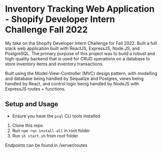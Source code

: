 # Inventory Tracking Web Application - Shopify Developer Intern Challenge Fall 2022

My take on the Shopify Developer Intern Challenge for Fall 2022. Built a full stack web application built with ReactJS, ExpressJS, Node.JS, and PostgreSQL.
The primary purpose of this project was to build a robust and high-quality backend that is used for CRUD operations on a database to store inventory items
and inventory transactions.

Built using the Model-View-Controller (MVC) design pattern, with modelling and database being handled by Sequalize and Postgres, views being handled by React,
and control logic being handled by NodeJS with ExpressJS routes + functions.

## Setup and Usage

- Ensure you have the `psql` CLI tools installed

1. Clone this repo
2. Run `npm run install-all` in root folder
3. Run `sh start.sh` from root folder

Endpoints can be found in /server/routes
